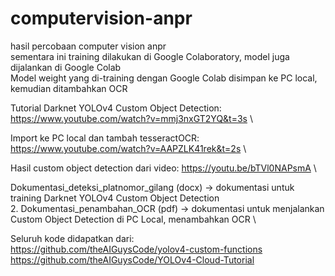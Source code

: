 # computervision-anpr
hasil percobaan computer vision anpr \
sementara ini training dilakukan di Google Colaboratory, model juga dijalankan di Google Colab \
Model weight yang di-training dengan Google Colab disimpan ke PC local, kemudian ditambahkan OCR

Tutorial Darknet YOLOv4 Custom Object Detection: https://www.youtube.com/watch?v=mmj3nxGT2YQ&t=3s \

Import ke PC local dan tambah tesseractOCR: https://www.youtube.com/watch?v=AAPZLK41rek&t=2s    \


Hasil custom object detection dari video: https://youtu.be/bTVl0NAPsmA   \

Dokumentasi_deteksi_platnomor_gilang (docx) -> dokumentasi untuk training Darknet YOLOv4 Custom Object Detection \
2. Dokumentasi_penambahan_OCR (pdf) -> dokumentasi untuk menjalankan Custom Object Detection di PC Local, menambahkan OCR \

Seluruh kode didapatkan dari: \
https://github.com/theAIGuysCode/yolov4-custom-functions
https://github.com/theAIGuysCode/YOLOv4-Cloud-Tutorial
